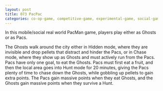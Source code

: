 ```yaml
---
layout: post
title: 073 PacPac
categories: co-op-game, competitive-game, experimental-game, social-game
---
```

In this mobile/social real world PacMan game, players play either as Ghosts or as Pacs. 

The Ghosts walk around the city either in Hidden mode, where they are invisible and drop pellets that distract and hinder the Pacs, or in Chase mode, where they show up as Ghosts and must actively run from the Pacs. Pacs have only one goal, to eat the Ghosts. Pacs must first eat a fruit, and then the local area goes into Hunt mode for 20 minutes, giving the Pacs plenty of time to chase down the Ghosts, while gobbling up pellets to gain extra points.  The Pacs gain massive points when they eat Ghosts, and the Ghosts gain massive points when they survive a Hunt.